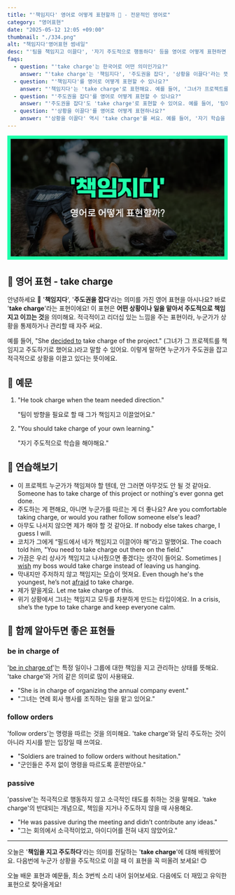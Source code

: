 ```yaml
---
title: "'책임지다' 영어로 어떻게 표현할까 👋 - 전문적인 영어로"
category: "영어표현"
date: "2025-05-12 12:05 +09:00"
thumbnail: "./334.png"
alt: "책임지다'영어표현 썸네일"
desc: "'팀을 책임지고 이끌다', '자기 주도적으로 행동하다' 등을 영어로 어떻게 표현하면 좋을까요? 예문과 함께 영어로 표현하는 법을 배워봅시다. 다양한 예문을 통해서 연습하고 본인의 표현으로 만들어 보세요."
faqs:
  - question: "'take charge'는 한국어로 어떤 의미인가요?"
    answer: "'take charge'는 '책임지다', '주도권을 잡다', '상황을 이끌다'라는 뜻이에요. 누군가가 적극적으로 상황을 관리하거나 이끌 때 사용하는 표현이에요."
  - question: "'책임지다'를 영어로 어떻게 표현할 수 있나요?"
    answer: "'책임지다'는 'take charge'로 표현해요. 예를 들어, '그녀가 프로젝트를 책임지고 주도했어요'는 'She took charge of the project.'라고 말해요."
  - question: "'주도권을 잡다'를 영어로 어떻게 표현할 수 있나요?"
    answer: "'주도권을 잡다'도 'take charge'로 표현할 수 있어요. 예를 들어, '팀이 방향을 필요로 할 때 그가 주도권을 잡았어요'는 'He took charge when the team needed direction.'라고 해요."
  - question: "'상황을 이끌다'를 영어로 어떻게 표현하나요?"
    answer: "'상황을 이끌다' 역시 'take charge'를 써요. 예를 들어, '자기 학습을 주도적으로 이끌어야 해요'는 'You should take charge of your own learning.'이라고 표현해요."
---
```


!['책임을지다' 영어표현 썸네일](./334.png)

## 🌟 영어 표현 - take charge

안녕하세요 👋 '**책임지다**', '**주도권을 잡다**'라는 의미를 가진 영어 표현을 아시나요? 바로 '**take charge**'라는 표현이에요! 이 표현은 **어떤 상황이나 일을 맡아서 주도적으로 책임지고 이끄는 것**을 의미해요. 적극적이고 리더십 있는 느낌을 주는 표현이라, 누군가가 상황을 통제하거나 관리할 때 자주 써요.

예를 들어, "She [decided to](/blog/in-english/062.decide-to/) take charge of the project." (그녀가 그 프로젝트를 책임지고 주도하기로 했어요.)라고 말할 수 있어요. 이렇게 말하면 누군가가 주도권을 잡고 적극적으로 상황을 이끌고 있다는 뜻이에요.

## 📖 예문

1. "He took charge when the team needed direction."

   "팀이 방향을 필요로 할 때 그가 책임지고 이끌었어요."

2. "You should take charge of your own learning."

   "자기 주도적으로 학습을 해야해요."

## 💬 연습해보기

<ul data-interactive-list>
  <li data-interactive-item>
    <span data-toggler>이 프로젝트 누군가가 책임져야 할 텐데, 안 그러면 아무것도 안 될 것 같아요.</span>
    <span data-answer>Someone has to take charge of this project or nothing's ever gonna get done.</span>
  </li>
  <li data-interactive-item>
    <span data-toggler>주도하는 게 편해요, 아니면 누군가를 따르는 게 더 좋나요?</span>
    <span data-answer>Are you comfortable taking charge, or would you rather follow someone else's lead?</span>
  </li>
  <li data-interactive-item>
    <span data-toggler>아무도 나서지 않으면 제가 해야 할 것 같아요.</span>
    <span data-answer>If nobody else takes charge, I guess I will.</span>
  </li>
  <li data-interactive-item>
    <span data-toggler>코치가 그에게 “필드에서 네가 책임지고 이끌어야 해”라고 말했어요.</span>
    <span data-answer>The coach told him, "You need to take charge out there on the field."</span>
  </li>
  <li data-interactive-item>
    <span data-toggler>가끔은 우리 상사가 책임지고 나서줬으면 좋겠다는 생각이 들어요.</span>
    <span data-answer>Sometimes <a href="/blog/in-english/118.i-wish/">I wish</a> my boss would take charge instead of leaving us hanging.</span>
  </li>
  <li data-interactive-item>
    <span data-toggler>막내지만 주저하지 않고 책임지는 모습이 멋져요.</span>
    <span data-answer>Even though he's the youngest, he’s not <a href="/blog/in-english/194.afraid/">afraid</a> to take charge.</span>
  </li>
  <li data-interactive-item>
    <span data-toggler>제가 맡을게요.</span>
    <span data-answer>Let me take charge of this.</span>
  </li>
  <li data-interactive-item>
    <span data-toggler>위기 상황에서 그녀는 책임지고 모두를 차분하게 만드는 타입이에요.</span>
    <span data-answer>In a crisis, she’s the type to take charge and keep everyone calm.</span>
  </li>
</ul>

## 🤝 함께 알아두면 좋은 표현들

### be in charge of

'[be in charge of](/blog/in-english/044.in-charge/)'는 특정 일이나 그룹에 대한 책임을 지고 관리하는 상태를 뜻해요. 'take charge'와 거의 같은 의미로 많이 사용돼요.

- "She is in charge of organizing the annual company event."
- "그녀는 연례 회사 행사를 조직하는 일을 맡고 있어요."

### follow orders

'follow orders'는 명령을 따르는 것을 의미해요. 'take charge'와 달리 주도하는 것이 아니라 지시를 받는 입장일 때 쓰여요.

- "Soldiers are trained to follow orders without hesitation."
- "군인들은 주저 없이 명령을 따르도록 훈련받아요."

### passive

'passive'는 적극적으로 행동하지 않고 소극적인 태도를 취하는 것을 말해요. 'take charge'의 반대되는 개념으로, 책임을 지거나 주도하지 않을 때 사용해요.

- "He was passive during the meeting and didn’t contribute any ideas."
- "그는 회의에서 소극적이었고, 아이디어를 전혀 내지 않았어요."

---

오늘은 '**책임을 지고 주도하다**'라는 의미를 전달하는 '**take charge**'에 대해 배워봤어요. 다음번에 누군가 상황을 주도적으로 이끌 때 이 표현을 꼭 떠올려 보세요! 😊

오늘 배운 표현과 예문들, 최소 3번씩 소리 내어 읽어보세요. 다음에도 더 재밌고 유익한 표현으로 찾아올게요!
